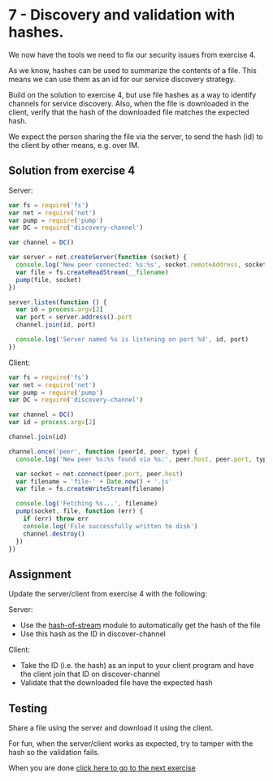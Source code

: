 # 7 - Discovery and validation with hashes.

We now have the tools we need to fix our security issues from exercise 4.

As we know, hashes can be used to summarize the contents of a file.
This means we can use them as an id for our service discovery strategy.

Build on the solution to exercise 4, but use file hashes as a way to identify
channels for service discovery. Also, when the file is downloaded in the client,
verify that the hash of the downloaded file matches the expected hash.

We expect the person sharing the file via the server, to send the hash (id) to the client by other means, e.g. over IM.

## Solution from exercise 4

Server:

```js
var fs = require('fs')
var net = require('net')
var pump = require('pump')
var DC = require('discovery-channel')

var channel = DC()

var server = net.createServer(function (socket) {
  console.log('New peer connected: %s:%s', socket.remoteAddress, socket.remotePort)
  var file = fs.createReadStream(__filename)
  pump(file, socket)
})

server.listen(function () {
  var id = process.argv[2]
  var port = server.address().port
  channel.join(id, port)

  console.log('Server named %s is listening on port %d', id, port)
})
```

Client:

```js
var fs = require('fs')
var net = require('net')
var pump = require('pump')
var DC = require('discovery-channel')

var channel = DC()
var id = process.argv[2]

channel.join(id)

channel.once('peer', function (peerId, peer, type) {
  console.log('New peer %s:%s found via %s:', peer.host, peer.port, type)

  var socket = net.connect(peer.port, peer.host)
  var filename = 'file-' + Date.now() + '.js'
  var file = fs.createWriteStream(filename)

  console.log('Fetching %s...', filename)
  pump(socket, file, function (err) {
    if (err) throw err
    console.log('File successfully written to disk')
    channel.destroy()
  })
})
```

## Assignment

Update the server/client from exercise 4 with the following:

Server:

- Use the [hash-of-stream](https://github.com/watson/hash-of-stream) module to automatically get the hash of the file
- Use this hash as the ID in discover-channel

Client:

- Take the ID (i.e. the hash) as an input to your client program and have the client join that ID on discover-channel
- Validate that the downloaded file have the expected hash

## Testing

Share a file using the server and download it using the client.

For fun, when the server/client works as expected, try to tamper with the hash so the validation fails.

When you are done [click here to go to the next exercise](08.html)
